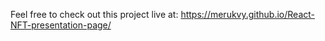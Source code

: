 Feel free to check out this project live at: https://merukvy.github.io/React-NFT-presentation-page/
